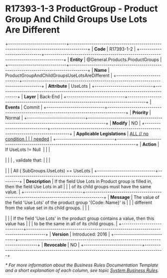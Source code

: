 ﻿---
erp.type: business-rule
erp.entity: General.Products.ProductGroups
---

# R17393-1-3 ProductGroup - Product Group And Child Groups Use Lots Are Different 
+-----------------------------+---------------------------------------------------------------------------------------+
| **Code**                    | R17393-1-2                                                                            |
+-----------------------------+---------------------------------------------------------------------------------------+
| **Entity**                  | @General.Products.ProductGroups                                                       |
+-----------------------------+---------------------------------------------------------------------------------------+
| **Name**                    | ProductGroupAndChildGroupsUseLotsAreDifferent                                         |
+-----------------------------+---------------------------------------------------------------------------------------+
| **Attribute**               | UseLots                                                                               |
+-----------------------------+---------------------------------------------------------------------------------------+
| **Layer**                   | Back-End                                                                              |
+-----------------------------+---------------------------------------------------------------------------------------+
| **Events**                  | Commit                                                                                |
+-----------------------------+---------------------------------------------------------------------------------------+
| **Priority**                | Normal                                                                                |
+-----------------------------+---------------------------------------------------------------------------------------+
| **Modify**                  | NO                                                                                    |
+-----------------------------+---------------------------------------------------------------------------------------+
| **Applicable Legislations** | [ALL // no condition                                                                  |
|                             | needed](xref:applicable-legislations)                                                 |
+-----------------------------+---------------------------------------------------------------------------------------+
| **Action**                  | If UseLots != Null                                                                    |
|                             | <br/><br/>                                                                            |
|                             | , validate that:                                                                      |
|                             | <br/><br/>                                                                            |
|                             | All ( SubGroups.UseLots) == UseLots                                                   |
+-----------------------------+---------------------------------------------------------------------------------------+
| **Description**             | If the field Use Lots in Product group is filled in, then the field Use Lots in all   |
|                             | of its child groups must have the same value.                                         |
+-----------------------------+---------------------------------------------------------------------------------------+
| **Message**                 | The value of the field \'Use Lots\' of the product group \'{Code: Name}\' is          |
|                             | different from the value set in its child groups.                                     |
|                             | <br/><br/>                                                                            |
|                             | If the field \'Use Lots\' in the product group contains a value, then this value has  |
|                             | to be the same in all of its child groups.                                            |
+-----------------------------+---------------------------------------------------------------------------------------+
| **Version**                 | Introduced: 2016                                                                      |
+-----------------------------+---------------------------------------------------------------------------------------+
| **Revocable**               | NO                                                                                    |
+-----------------------------+---------------------------------------------------------------------------------------+

*\* For more information about the Business Rules Documentation Template and a short explanation of each column, see
topic [System Business Rules](../templates/template-description-system-business-rules.md).*
